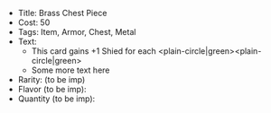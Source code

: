 * Title: Brass Chest Piece
* Cost: 50
* Tags: Item, Armor, Chest, Metal
* Text: 
	* This card gains +1 Shied for each <plain-circle|green><plain-circle|green>
	* Some more text here
* Rarity: (to be imp)
* Flavor (to be imp):
* Quantity (to be imp):